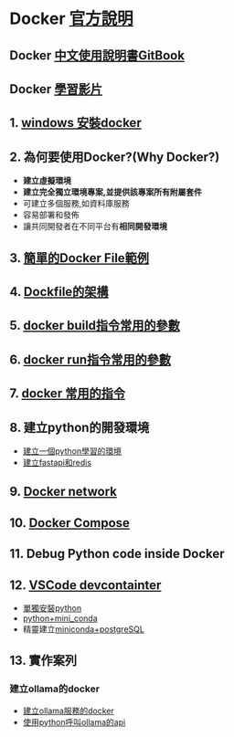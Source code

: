 # Docker [官方說明](https://docs.docker.com/guides/get-started/)

## Docker [中文使用說明書GitBook](https://philipzheng.gitbook.io/docker_practice)

## Docker [學習影片](https://www.simplilearn.com/tutorials/docker-tutorial)

## 1. [windows 安裝docker](./window安裝docker)

## 2. 為何要使用Docker?(Why Docker?)

- **建立虛擬環境**
- **建立完全獨立環境專案,並提供該專案所有附屬套件**
- 可建立多個服務,如資料庫服務
- 容易部署和發佈
- 讓共同開發者在不同平台有**相同開發環境**

## 3. [簡單的Docker File範例](./docker_simple_example)

  
## 4. [Dockfile的架構](./docker_file)

## 5. [docker build指令常用的參數](./docker_build)

## 6. [docker run指令常用的參數](./docker_run)

## 7. [docker 常用的指令](./docker_command)

## 8. 建立python的開發環境

- [建立一個python學習的環境](./docker/1.建立pyhton學習環境)
- [建立fastapi和redis](./docker/2.建立fastapi和redis)

## 9. [Docker network](./docker_network)

## 10. [Docker Compose](./docker_compose)

## 11. Debug Python code inside Docker

## 12. [VSCode devcontainter](./使用devcontainer)
- [單獨安裝python](./使用devcontainer/1.單獨使用devcontainer)
- [python+mini_conda](./使用devcontainer/6.python_miniconda)
- 精靈建立[miniconda+postgreSQL](./使用devcontainer/7.miniconda_postgreSQL)

## 13. 實作案列
### 建立ollama的docker
- [建立ollama服務的docker](./ollama)
- [使用python呼叫ollama的api](./ollama/olloma.md)